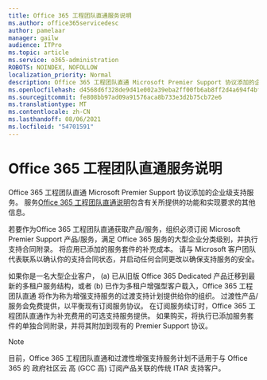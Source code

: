 ```yaml
---
title: Office 365 工程团队直通服务说明
ms.author: office365servicedesc
author: pamelaar
manager: gailw
audience: ITPro
ms.topic: article
ms.service: o365-administration
ROBOTS: NOINDEX, NOFOLLOW
localization_priority: Normal
description: Office 365 工程团队直通 Microsoft Premier Support 协议添加的企业级支持服务。 服务Office 365 工程团队直通说明包含有关所提供的功能和实现要求的其他信息。
ms.openlocfilehash: d4568d6f328de9d41e002a39eba2ff00fb6ab8ff2d4a694f4bff43d2f2537943
ms.sourcegitcommit: fe808bb97ad09a91576aca8b733e3d2b75cb72e6
ms.translationtype: MT
ms.contentlocale: zh-CN
ms.lasthandoff: 08/06/2021
ms.locfileid: "54701591"
---
```

# <a name="office-365-engineering-direct-service-description"></a>Office 365 工程团队直通服务说明

Office 365 工程团队直通 Microsoft Premier Support 协议添加的企业级支持服务。 服务[Office 365 工程团队直通说明](https://github.com/MicrosoftDocs/OfficeDocs-O365ServiceDescriptions/blob/master/Office%20365%20Engineering%20Direct%20-%20Svc%20Desc%20(25mar2019).pdf)包含有关所提供的功能和实现要求的其他信息。

若要作为Office 365 工程团队直通获取产品/服务，组织必须订阅 Microsoft Premier Support 产品/服务，满足 Office 365 服务的大型企业分类级别，并执行支持合同附录。 将应用已添加的服务套件的补充成本。 请与 Microsoft 客户团队代表联系以确认你的支持合同状态，并启动任何合同更改以确保支持服务的安全。 

如果你是一名大型企业客户， (a) 已从旧版 Office 365 Dedicated 产品迁移到最新的多租户服务结构，或者 (b) 已作为多租户增强型客户载入，Office 365 工程团队直通 将作为称为增强支持服务的过渡支持计划提供给你的组织。 过渡性产品/服务会免费提供，以平衡现有订阅服务协议。 在订阅服务续订时，Office 365 工程团队直通作为补充费用的可选支持服务提供。 如果购买，将执行已添加服务套件的单独合同附录，并将其附加到现有的 Premier Support 协议。

> [!NOTE]
> 目前，Office 365 工程团队直通和过渡性增强支持服务计划不适用于与 Office 365 的 政府社区云 高 (GCC 高) 订阅产品关联的传统 ITAR 支持客户。
